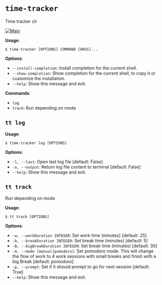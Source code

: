 # `time-tracker`

Time tracker cli

[![Main](https://github.com/Cabeda/time-tracker/actions/workflows/main.yml/badge.svg)](https://github.com/Cabeda/time-tracker/actions/workflows/main.yml)

**Usage**:

```console
$ time-tracker [OPTIONS] COMMAND [ARGS]...
```

**Options**:

* `--install-completion`: Install completion for the current shell.
* `--show-completion`: Show completion for the current shell, to copy it or customize the installation.
* `--help`: Show this message and exit.

**Commands**:

* `log`
* `track`: Run depending on mode

## `tt log`

**Usage**:

```console
$ time-tracker log [OPTIONS]
```

**Options**:

* `-l, --last`: Open last log file  [default: False]
* `-o, --output`: Return log file content to terminal  [default: False]
* `--help`: Show this message and exit.

## `tt track`

Run depending on mode

**Usage**:

```console
$ tt track [OPTIONS]
```

**Options**:

* `-w, --workDuration INTEGER`: Set work time (minutes)  [default: 25]
* `-b, --breakDuration INTEGER`: Set break time (minutes)  [default: 5]
* `-B, --bigBreakDuration INTEGER`: Set break time (minutes)  [default: 30]
* `-m, --mode [manual|pomodoro]`: Set pomodoro mode. This will change the flow of work to 4 work sessions with small breaks and finish with a big Break  [default: pomodoro]
* `-p, --prompt`: Set if it should prompt to go for next session  [default: True]
* `--help`: Show this message and exit.
